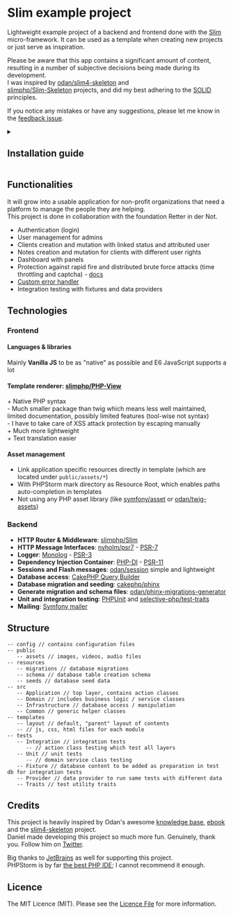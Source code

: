 # Slim example project

Lightweight example project of a backend and frontend done with the [Slim](https://www.slimframework.com/)
micro-framework.
It can be used as a template when creating new projects or just serve as inspiration.

Please be aware that this app contains a significant amount of content, resulting in a number of 
subjective decisions being made during its development.   
I was inspired by [odan/slim4-skeleton](https://odan.github.io/slim4-skeleton/) and  
[slimphp/Slim-Skeleton](https://github.com/slimphp/Slim-Skeleton) projects, and did my 
best adhering to the
[SOLID](https://www.digitalocean.com/community/conceptual-articles/s-o-l-i-d-the-first-five-principles-of-object-oriented-design)
principles. 

If you notice any mistakes or have any suggestions, please let me know in the 
[feedback issue](https://github.com/samuelgfeller/slim-example-project/issues/1).

<details>
  <summary><h2>Installation guide</h2></summary>

In order to install and run this project, you need to have PHP, Composer, and a MariaDB or MySQL server 
installed and running on your machine.

### 1. Create project  

Navigate to the directory you want to create the project in and run 
the following command, replacing `[project-name]` with the desired name for your project:
```bash
composer create-project samuelgfeller/slim-example-project [project-name]
```
This will create a new directory with the specified name and install all necessary dependencies.

Alternatively, you can use GitHub's 
[Use this template](https://docs.github.com/en/repositories/creating-and-managing-repositories/creating-a-repository-from-a-template)
feature to quickly create a repository with the code of this project. 
Checkout this repository in your preferred IDE before proceeding.

### 2. Set up the database
Rename the file `config/env.example.php` to `env.php` and fill in your database credentials.  

Then, create your database and update the `config/env.dev.php` file with the name of your 
database, like this:
```php
$settings['db']['database'] = 'my_database_name';
```
After that, create a separate test database and update the `config/env.test.php` file with its
name. The name must contain the word "test" as a safety measure to prevent accidentally truncating 
the development database:
```php
$settings['db']['database'] = 'my_database_name_test';
```

### 3. Run migrations
Open the terminal in the project's root directory and run the following command to create the necessary 
tables for the project:
```bash
composer migrate
```

### 4. Insert data
You can choose to insert only the minimal amount of data required for the app to function, or also 
include some dummy example data.

To insert both minimal and dummy data, run:
```bash
composer seed
```

To insert only the minimal data, run:
```bash
composer seed:minimal
```

### 5. Update GitHub workflows

**Deployment**   
If you are not planning on 
deploying your app at this time, delete or comment out the contents of the `master.yml` file.  
  
To deploy your app, update the `.github/workflows/master.yml` file according to your needs and 
add your server's credentials to GitHub's 
[Actions secrets](https://docs.github.com/en/actions/security-guides/encrypted-secrets).

**Build testing**   
To run the project's tests automatically when pushing, update the 
`.github/workflows/develop.yml` file.   
Replace the matrix value "test-database" `slim_example_project_test` with the name of 
your test database as specified in `config/env.test.php`.
If you are not using SonarCloud, remove the "SonarCloud Scan" step from the workflow.

### Done!
That's it! Your project should now be fully set up and ready to use.  
You can serve it locally by running `php -S localhost:8080 -t public/` in the project's root 
directory and share it on a version control such as GitHub. 

</details>


## Functionalities
It will grow into a usable application for non-profit organizations that need a platform to manage the people they
are helping.  
This project is done in collaboration with the foundation Retter in der Not.

* Authentication (login)
* User management for admins
* Clients creation and mutation with linked status and attributed user
* Notes creation and mutation for clients with different user rights
* Dashboard with panels
* Protection against rapid fire and distributed brute force attacks (time throttling and
  captcha) - [docs](https://github.com/samuelgfeller/slim-example-project/blob/master/docs/security-concept.md)
* [Custom error handler](https://github.com/samuelgfeller/slim-example-project/blob/master/docs/error-handling.md)
* Integration testing with fixtures and data providers 

## Technologies

### Frontend

#### Languages & libraries

Mainly **Vanilla JS** to be as "native" as possible and E6 JavaScript supports a lot

#### Template renderer: **[slimphp/PHP-View](https://github.com/slimphp/PHP-View)**

\+ Native PHP syntax  
\- Much smaller package than twig which means less well maintained, limited documentation, possibly limited features 
(tool-wise not syntax)    
\- I have to take care of XSS attack protection by escaping manually  
\+ Much more lightweight  
\+ Text translation easier  
 

#### Asset management

* Link application specific resources directly in template (which are located under `public/assets/*`)
* With PHPStorm mark directory as Resource Root, which enables paths auto-completion in templates
* Not using any PHP asset library (like [symfony/asset](https://github.com/symfony/asset)
  or [odan/twig-assets](https://github.com/odan/twig-assets))

### Backend
* **HTTP Router & Middleware**: [slimphp/Slim](https://github.com/slimphp/Slim)
* **HTTP Message Interfaces**: [nyholm/psr7](https://github.com/Nyholm/psr7) - [PSR-7](https://www.php-fig.org/psr/psr-7/)
* **Logger**: [Monolog](https://github.com/Seldaek/monolog) - [PSR-3](https://www.php-fig.org/psr/psr-3/)
* **Dependency Injection Container**: [PHP-DI](https://github.com/PHP-DI/PHP-DI) -
[PSR-11](https://www.php-fig.org/psr/psr-11/)
* **Sessions and Flash messages**: [odan/session](https://github.com/odan/session) simple and lightweight
* **Database access**: [CakePHP Query Builder](https://book.cakephp.org/4/en/orm/query-builder.html)
* **Database migration and seeding**: [cakephp/phinx](https://github.com/cakephp/phinx)
* **Generate migration and schema files**: [odan/phinx-migrations-generator](https://github.com/odan/phinx-migrations-generator)
* **Unit and integration testing**: [PHPUnit](https://github.com/sebastianbergmann/phpunit) 
and [selective-php/test-traits](https://github.com/selective-php/test-traits)
* **Mailing**: [Symfony mailer](https://symfony.com/doc/current/mailer.html)

## Structure

```
-- config // contains configuration files
-- public
   -- assets // images, videos, audio files
-- resources
   -- migrations // database migrations
   -- schema // database table creation schema
   -- seeds // database seed data
-- src
   -- Application // top layer, contains action classes
   -- Domain // includes business logic / service classes
   -- Infrastructure // database access / manipulation
   -- Common // generic helper classes 
-- templates
   -- layout // default, "parent" layout of contents
   -- // js, css, html files for each module 
-- tests
   -- Integration // integration tests
      -- // action class testing which test all layers
   -- Unit // unit tests
      -- // domain service class testing
   -- Fixture // database content to be added as preparation in test db for integration tests
   -- Provider // data provider to run same tests with different data
   -- Traits // test utility traits  
```

## Credits

This project is heavily inspired by Odan's awesome 
[knowledge base](https://odan.github.io/), 
[ebook](https://odan.github.io/2022/07/02/slim4-ebook-online.html)
and the [slim4-skeleton](https://odan.github.io/slim4-skeleton/) project.  
Daniel made developing this project so much more fun. Genuinely, thank you. 
Follow him on [Twitter](https://twitter.com/dopitz).

Big thanks to [JetBrains](https://jb.gg/OpenSource) as well for supporting this project.  
PHPStorm is by far [the best PHP IDE](https://www.cloudways.com/blog/top-ide-and-code-editors-php-development/);
I cannot recommend it enough. 

## Licence

The MIT Licence (MIT). Please
see the [Licence File](https://github.com/samuelgfeller/slim-example-project/blob/master/LICENCE.txt) 
for more information.